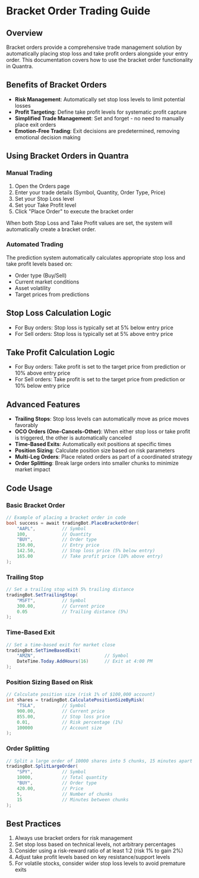 # Bracket Order Trading Guide

## Overview
Bracket orders provide a comprehensive trade management solution by automatically placing stop loss and take profit orders alongside your entry order. This documentation covers how to use the bracket order functionality in Quantra.

## Benefits of Bracket Orders
- **Risk Management**: Automatically set stop loss levels to limit potential losses
- **Profit Targeting**: Define take profit levels for systematic profit capture
- **Simplified Trade Management**: Set and forget - no need to manually place exit orders
- **Emotion-Free Trading**: Exit decisions are predetermined, removing emotional decision making

## Using Bracket Orders in Quantra

### Manual Trading
1. Open the Orders page
2. Enter your trade details (Symbol, Quantity, Order Type, Price)
3. Set your Stop Loss level
4. Set your Take Profit level
5. Click "Place Order" to execute the bracket order

When both Stop Loss and Take Profit values are set, the system will automatically create a bracket order.

### Automated Trading
The prediction system automatically calculates appropriate stop loss and take profit levels based on:
- Order type (Buy/Sell)
- Current market conditions
- Asset volatility
- Target prices from predictions

## Stop Loss Calculation Logic
- For Buy orders: Stop loss is typically set at 5% below entry price
- For Sell orders: Stop loss is typically set at 5% above entry price

## Take Profit Calculation Logic
- For Buy orders: Take profit is set to the target price from prediction or 10% above entry price
- For Sell orders: Take profit is set to the target price from prediction or 10% below entry price

## Advanced Features
- **Trailing Stops**: Stop loss levels can automatically move as price moves favorably
- **OCO Orders (One-Cancels-Other)**: When either stop loss or take profit is triggered, the other is automatically canceled
- **Time-Based Exits**: Automatically exit positions at specific times
- **Position Sizing**: Calculate position size based on risk parameters
- **Multi-Leg Orders**: Place related orders as part of a coordinated strategy
- **Order Splitting**: Break large orders into smaller chunks to minimize market impact

## Code Usage

### Basic Bracket Order
```csharp
// Example of placing a bracket order in code
bool success = await tradingBot.PlaceBracketOrder(
    "AAPL",          // Symbol
    100,             // Quantity
    "BUY",           // Order type
    150.00,          // Entry price
    142.50,          // Stop loss price (5% below entry)
    165.00           // Take profit price (10% above entry)
);
```

### Trailing Stop
```csharp
// Set a trailing stop with 5% trailing distance
tradingBot.SetTrailingStop(
    "MSFT",          // Symbol
    300.00,          // Current price
    0.05             // Trailing distance (5%)
);
```

### Time-Based Exit
```csharp
// Set a time-based exit for market close
tradingBot.SetTimeBasedExit(
    "AMZN",                          // Symbol
    DateTime.Today.AddHours(16)      // Exit at 4:00 PM
);
```

### Position Sizing Based on Risk
```csharp
// Calculate position size (risk 1% of $100,000 account)
int shares = tradingBot.CalculatePositionSizeByRisk(
    "TSLA",          // Symbol
    900.00,          // Current price
    855.00,          // Stop loss price
    0.01,            // Risk percentage (1%)
    100000           // Account size
);
```

### Order Splitting
```csharp
// Split a large order of 10000 shares into 5 chunks, 15 minutes apart
tradingBot.SplitLargeOrder(
    "SPY",           // Symbol
    10000,           // Total quantity
    "BUY",           // Order type
    420.00,          // Price
    5,               // Number of chunks
    15               // Minutes between chunks
);
```

## Best Practices
1. Always use bracket orders for risk management
2. Set stop loss based on technical levels, not arbitrary percentages
3. Consider using a risk-reward ratio of at least 1:2 (risk 1% to gain 2%)
4. Adjust take profit levels based on key resistance/support levels
5. For volatile stocks, consider wider stop loss levels to avoid premature exits